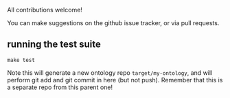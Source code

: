 All contributions welcome!

You can make suggestions on the github issue tracker, or via pull requests.

## running the test suite

`make test`

Note this will generate a new ontology repo `target/my-ontology`, and
will perform git add and git commit in here (but not push). Remember
that this is a separate repo from this parent one!


